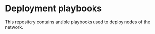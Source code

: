 # Deployment playbooks

This repository contains ansible playbooks used to deploy nodes of the network.
